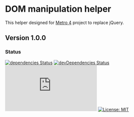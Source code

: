 # DOM manipulation helper

This helper designed for [Metro 4](https://metroui.org.ua) project to replace jQuery.
 
## Version 1.0.0

### Status
[![dependencies Status](https://david-dm.org/olton/Metro-UI-CSS/status.svg)](https://david-dm.org/olton/mquery)
[![devDependencies Status](https://david-dm.org/olton/Metro-UI-CSS/dev-status.svg)](https://david-dm.org/olton/mquery?type=dev)
[![JS gzip size](http://img.badgesize.io/olton/mquery/master/build/mQuery.min.js?compression=gzip&label=JS+gzip)](https://github.com/olton/mquery/blob/master/build/mquery.min.js)
[![License: MIT](https://img.shields.io/badge/License-MIT-blue.svg?style=flat)](https://github.com/olton/mquery/blob/master/LICENSE)
